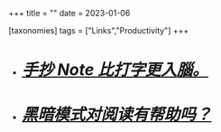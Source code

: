 +++
title = ""
date = 2023-01-06

[taxonomies]
tags = ["Links","Productivity"]
+++ 
- # *[手抄 Note 比打字更入腦。](https://visualthinkingnote.wordpress.com/2015/09/01/%ef%bc%88%e8%bd%89%e8%bc%89%ef%bc%89%e4%b8%8a%e5%a0%82%e8%b2%bc%e5%a3%ab%ef%bc%9a%e6%89%8b%e6%8a%84note%e6%af%94%e6%89%93%e5%ad%97%e6%9b%b4%e5%85%a5%e8%85%a6-%e4%b8%bb%e5%a0%b4%e5%a0%b1%e9%81%93/)*

- # *[黑暗模式对阅读有帮助吗？](https://kevquirk.com/is-dark-mode-such-a-good-idea/)*
<!-- more -->